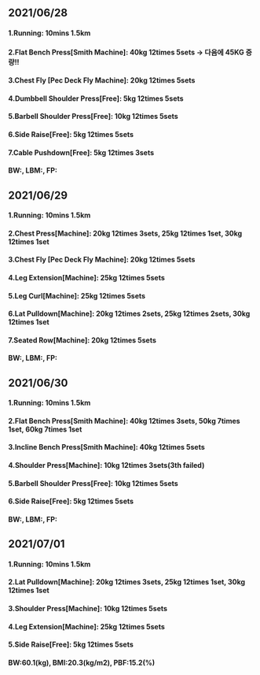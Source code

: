 ## 2021/06/28

#### 1.Running: 10mins 1.5km
#### 2.Flat Bench Press\[Smith Machine\]: 40kg 12times 5sets -> 다음에  45KG 증량!!
#### 3.Chest Fly \[Pec Deck Fly Machine\]: 20kg 12times 5sets 
#### 4.Dumbbell Shoulder Press\[Free\]: 5kg 12times 5sets
#### 5.Barbell Shoulder Press\[Free\]: 10kg 12times 5sets
#### 6.Side Raise\[Free\]: 5kg 12times 5sets
#### 7.Cable Pushdown\[Free\]: 5kg 12times 3sets
#### BW:, LBM:, FP:

## 2021/06/29

#### 1.Running: 10mins 1.5km
#### 2.Chest Press\[Machine\]: 20kg 12times 3sets, 25kg 12times 1set, 30kg 12times 1set  
#### 3.Chest Fly \[Pec Deck Fly Machine\]: 20kg 12times 5sets 
#### 4.Leg Extension\[Machine\]: 25kg 12times 5sets
#### 5.Leg Curl\[Machine\]: 25kg 12times 5sets
#### 6.Lat Pulldown\[Machine\]: 20kg 12times 2sets, 25kg 12times 2sets, 30kg 12times 1set  
#### 7.Seated Row\[Machine\]: 20kg 12times 5sets
#### BW:, LBM:, FP:

## 2021/06/30

#### 1.Running: 10mins 1.5km
#### 2.Flat Bench Press\[Smith Machine\]: 40kg 12times 3sets, 50kg 7times 1set, 60kg 7times 1set 
#### 3.Incline Bench Press\[Smith Machine\]: 40kg 12times 5sets  
#### 4.Shoulder Press\[Machine\]: 10kg 12times 3sets(3th failed)
#### 5.Barbell Shoulder Press\[Free\]: 10kg 12times 5sets
#### 6.Side Raise\[Free\]: 5kg 12times 5sets
#### BW:, LBM:, FP:

## 2021/07/01

#### 1.Running: 10mins 1.5km
#### 2.Lat Pulldown[Machine]: 20kg 12times 3sets, 25kg 12times 1set, 30kg 12times 1set
#### 3.Shoulder Press\[Machine\]: 10kg 12times 5sets
#### 4.Leg Extension\[Machine\]: 25kg 12times 5sets
#### 5.Side Raise\[Free\]: 5kg 12times 5sets
#### BW:60.1(kg), BMI:20.3(kg/m2), PBF:15.2(%)
